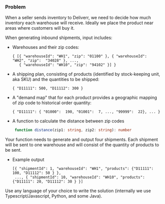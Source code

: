 

### Problem

When a seller sends inventory to Deliverr, we need to decide how much inventory each warehouse will receive. Ideally we 
place the product near areas where customers will buy it. 

When generating inbound shipments, input includes:
  - Warehouses and their zip codes:
    ```
    { [{ "warehouseId": "WH1", "zip": "01100" }, { "warehouseId": "WH2", "zip":  "34028" }, ...,
       { "warehouseId": "WH10", "zip": "94102" }] }
    ```
  - A shipping plan, consisting of products (identified by stock-keeping unit, aka SKU) and the quantities to be shipped:
    ```
    { "D11111": 500, "D11112": 300 }    
    ```
  - A "demand map" that for each product provides a geographic mapping of zip code to historical order quantity:
    ```
    { "D11111": { "01000":  190, "01001":  7, ..., "99999":  22}, ... }
    ``` 
  - A function to calculate the distance between zip codes
    ```typescript
     function distance(zip1: string, zip2: string): number
    ```
  
Your function needs to generate and output four shipments. Each shipment will be sent to one warehouse and will 
consist of the quantity of products to be sent.

  - Example output
    ```
    [{ "shipmentId": 1, "warehouseId": "WH1", "products": {"D11111": 100, "D11112": 50 } },
     ..., { "shipmentId": 10, "warehouseId": "WH10", "products": {"D11111": 20, "D11112": 30 } }]
    ```

Use any language of your choice to write the solution (internally we use Typescript/Javascript, Python, and some 
Java). 
